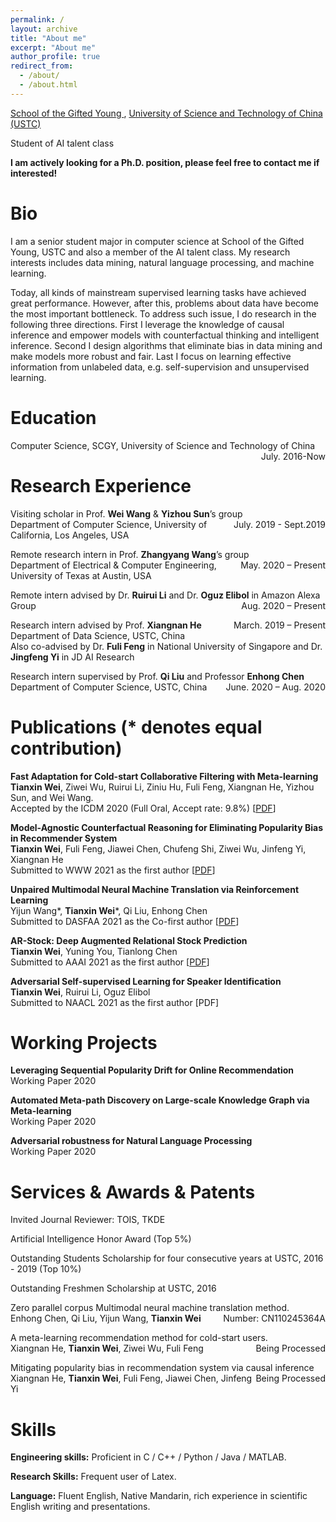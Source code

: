 ```yaml
---
permalink: /
layout: archive
title: "About me"
excerpt: "About me"
author_profile: true
redirect_from: 
  - /about/
  - /about.html
---
```



[School of the Gifted Young ](https://scgy.ustc.edu.cn/), [University of Science and Technology of China (USTC)](http://www.ustc.edu.cn/)

Student of AI talent class

**I am actively looking for a Ph.D. position, please feel free to contact me if interested!**


# Bio

I am a senior student major in computer science at School of the Gifted Young, USTC and also a member of the AI talent class. My research interests includes data mining, natural language processing, and machine learning. 

Today, all kinds of mainstream supervised learning tasks have achieved great performance. However, after this, problems about data have become the most important bottleneck. To address such issue, I do research in the following three directions. First I leverage the knowledge of causal inference and empower models with counterfactual thinking and intelligent inference. Second I design algorithms that eliminate bias in data mining and make models more robust and fair. Last I focus on learning effective information from unlabeled data, e.g. self-supervision and unsupervised learning. 
# Education

Computer Science, SCGY, University of Science and Technology of China <span style="float:right;">July. 2016-Now</span>

# Research Experience


Visiting scholar in Prof. **Wei Wang** & **Yizhou Sun**’s group <span style="float:right;">July. 2019 - Sept.2019</span>  
Department of Computer Science, University of California, Los Angeles, USA 

Remote research intern in Prof. **Zhangyang Wang**’s group  	                                          <span style="float:right;">May. 2020 – Present</span>  
Department of Electrical & Computer Engineering, University of Texas at Austin, USA

Remote intern advised by Dr. **Ruirui Li** and Dr. **Oguz Elibol** in Amazon Alexa Group  	                            <span style="float:right;">Aug. 2020 – Present</span>

Research intern advised by Prof. **Xiangnan He**             <span style="float:right;">March. 2019 – Present</span>   
Department of Data Science, USTC, China  
Also co-advised by Dr. **Fuli Feng** in National University of Singapore and Dr. **Jingfeng Yi** in JD AI Research

Research intern supervised by Prof. **Qi Liu** and Professor **Enhong Chen** 	    <span style="float:right;">June. 2020 – Aug. 2020</span>  
Department of Computer Science, USTC, China

# Publications (* denotes equal contribution)
**Fast Adaptation for Cold-start Collaborative Filtering with Meta-learning**  
**Tianxin Wei**, Ziwei Wu, Ruirui Li, Ziniu Hu, Fuli Feng, Xiangnan He, Yizhou Sun, and Wei Wang.  
Accepted by the ICDM 2020 (Full Oral, Accept rate: 9.8%)
[[PDF](../files/ICDM_2020_MetaCF.pdf)]

**Model-Agnostic Counterfactual Reasoning for Eliminating Popularity Bias in Recommender System**  
**Tianxin Wei**, Fuli Feng, Jiawei Chen, Chufeng Shi, Ziwei Wu, Jinfeng Yi, Xiangnan He  
Submitted to WWW 2021 as the first author
[[PDF](https://arxiv.org/pdf/2010.15363.pdf)]

**Unpaired Multimodal Neural Machine Translation via Reinforcement Learning**  
Yijun Wang*, **Tianxin Wei**\*, Qi Liu, Enhong Chen  
Submitted to DASFAA 2021 as the Co-first author
[[PDF](../files/_DASFAA_2021_NMT__.pdf)]

**AR-Stock: Deep Augmented Relational Stock Prediction**  
**Tianxin Wei**, Yuning You, Tianlong Chen  
Submitted to AAAI 2021 as the first author
[[PDF](../files/_AAAI21_ARStock_.pdf)]

**Adversarial Self-supervised Learning for Speaker Identification**  
**Tianxin Wei**, Ruirui Li, Oguz Elibol  
Submitted to NAACL 2021 as the first author
[PDF]

# Working Projects

**Leveraging Sequential Popularity Drift for Online Recommendation**  
Working Paper 2020

**Automated Meta-path Discovery on Large-scale Knowledge Graph via Meta-learning**  
Working Paper 2020

**Adversarial robustness for Natural Language Processing**  
Working Paper 2020

# Services & Awards & Patents
Invited Journal Reviewer: TOIS, TKDE

Artificial Intelligence Honor Award (Top 5%)

Outstanding Students Scholarship for four consecutive years at USTC, 2016 - 2019 (Top 10%)

Outstanding Freshmen Scholarship at USTC, 2016

Zero parallel corpus Multimodal neural machine translation method. 		         <span style="float:right;">Number: CN110245364A</span>  
Enhong Chen, Qi Liu, Yijun Wang, **Tianxin Wei**

A meta-learning recommendation method for cold-start users.                                             <span style="float:right;">Being Processed</span>  
Xiangnan He, **Tianxin Wei**, Ziwei Wu, Fuli Feng

Mitigating popularity bias in recommendation system via causal inference                       <span style="float:right;">Being Processed</span>  
Xiangnan He, **Tianxin Wei**, Fuli Feng, Jiawei Chen, Jinfeng Yi


Skills
======
**Engineering skills:** Proficient in C / C++ / Python / Java / MATLAB. 

**Research Skills:** Frequent user of Latex. 

**Language:** Fluent English, Native Mandarin, rich experience in scientific English writing and presentations. 



<script type="text/javascript" src="//rf.revolvermaps.com/0/0/8.js?i=50foqt3ndx5&amp;m=0&amp;c=ff0000&amp;cr1=ffffff&amp;f=arial&amp;l=33" async="async"></script>
<!-- 
<script type="text/javascript" src="//rf.revolvermaps.com/0/0/7.js?i=50xngc6dn6q&amp;m=0&amp;c=ff0000&amp;cr1=ffffff&amp;sx=0" async="async"></script> -->




<!-- **Unpaired Multimodal Neural Machine Translation via Reinforcement Learning**    

Submitted to ACL, still under review

![1553858976747](..\images\pub1.png) -->

